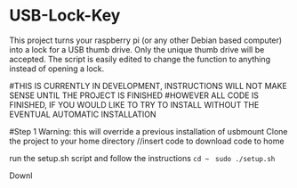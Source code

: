 # USB-Lock-Key
This project turns your raspberry pi (or any other Debian based computer) into a lock for a USB thumb drive.  Only the unique thumb drive will be accepted.  The script is easily edited to change the function to anything instead of opening a lock.  

#THIS IS CURRENTLY IN DEVELOPMENT, INSTRUCTIONS WILL NOT MAKE SENSE UNTIL THE PROJECT IS FINISHED
#HOWEVER ALL CODE IS FINISHED, IF YOU WOULD LIKE TO TRY TO INSTALL WITHOUT THE EVENTUAL AUTOMATIC INSTALLATION

#Step 1
Warning: this will override a previous installation of usbmount
Clone the project to your home directory
//insert code to download code to home 

run the setup.sh script and follow the instructions
```cd ~ ```
``` sudo ./setup.sh ```


Downl


